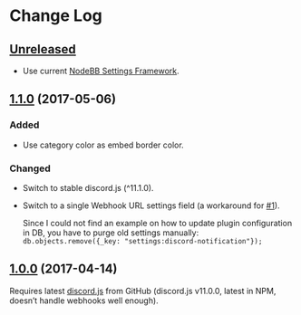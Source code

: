 # Change Log

## [Unreleased]

* Use current [NodeBB Settings Framework](https://nodebb.readthedocs.io/en/latest/plugins/settings.html).

## [1.1.0] \(2017-05-06\)

### Added

* Use category color as embed border color.

### Changed

* Switch to stable discord.js (^11.1.0).

* Switch to a single Webhook URL settings field (a workaround for [#1]).

    Since I could not find an example on how to update plugin configuration in DB, you have to purge old settings manually: `db.objects.remove({_key: "settings:discord-notification"});`


## [1.0.0] \(2017-04-14\)

Requires latest [discord.js](https://github.com/hydrabolt/discord.js/) from GitHub (discord.js v11.0.0, latest in NPM, doesn’t handle webhooks well enough).

[Unreleased]: https://github.com/amargon/city-of-doors/compare/v1.1.0...master
[1.1.0]: https://github.com/amargon/city-of-doors/releases/tag/v1.1.0
[1.0.0]: https://github.com/amargon/city-of-doors/releases/tag/v1.0.0


[#1]: https://github.com/amargon/nodebb-plugin-discord-notification/issues/1
